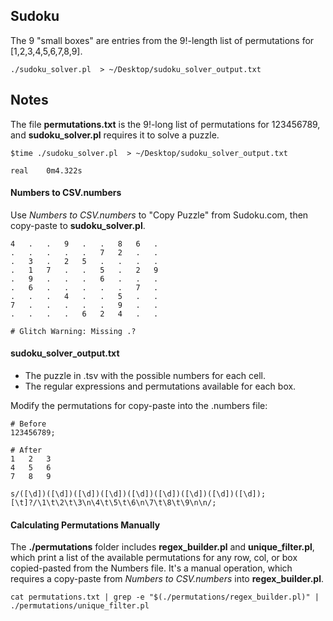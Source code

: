## Sudoku
The 9 "small boxes" are entries from the 9!-length list of permutations for [1,2,3,4,5,6,7,8,9]. 


```
./sudoku_solver.pl  > ~/Desktop/sudoku_solver_output.txt 
```


## Notes

The file **permutations.txt** is the 9!-long list of permutations for 123456789, and **sudoku_solver.pl** requires it to solve a puzzle.

```
$time ./sudoku_solver.pl  > ~/Desktop/sudoku_solver_output.txt 

real	0m4.322s
```


#### Numbers to CSV.numbers
Use *Numbers to CSV.numbers* to "Copy Puzzle" from Sudoku.com, then copy-paste to **sudoku_solver.pl**.

```
4	.	.	9	.	.	8	6	.
.	.	.	.	.	7	2	.	.
.	3	.	2	5	.	.	.	.
.	1	7	.	.	5	.	2	9
.	9	.	.	.	6	.	.	.
.	6	.	.	.	.	.	7	.
.	.	.	4	.	.	5	.	.
7	.	.	.	.	.	9	.	.
.	.	.	.	6	2	4	.	.

# Glitch Warning: Missing .?
```

#### sudoku_solver_output.txt
- The puzzle in .tsv with the possible numbers for each cell.
- The regular expressions and permutations available for each box.

Modify the permutations for copy-paste into the .numbers file:
```
# Before
123456789;

# After
1	2	3
4	5	6
7	8	9
```


```
s/([\d])([\d])([\d])([\d])([\d])([\d])([\d])([\d])([\d]);[\t]?/\1\t\2\t\3\n\4\t\5\t\6\n\7\t\8\t\9\n\n/;
```


#### Calculating Permutations Manually

The **./permutations** folder includes **regex_builder.pl** and **unique_filter.pl**, which print a list of the available permutations for any row, col, or box copied-pasted from the Numbers file. It's a manual operation, which requires a copy-paste from *Numbers to CSV.numbers* into **regex_builder.pl**.

```
cat permutations.txt | grep -e "$(./permutations/regex_builder.pl)" | ./permutations/unique_filter.pl
```